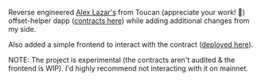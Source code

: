 Reverse engineered [Alex Lazar's](https://github.com/lazaralex98) from Toucan (appreciate your work! 🙏) offset-helper dapp ([contracts here](https://github.com/ToucanProtocol/OffsetHelper)) while adding additional changes from my side.

Also added a simple frontend to interact with the contract ([deployed here](https://offset-helper.vercel.app/)).

NOTE: The project is experimental (the contracts aren't audited & the frontend is WIP). I'd highly recommend not interacting with it on mainnet.
